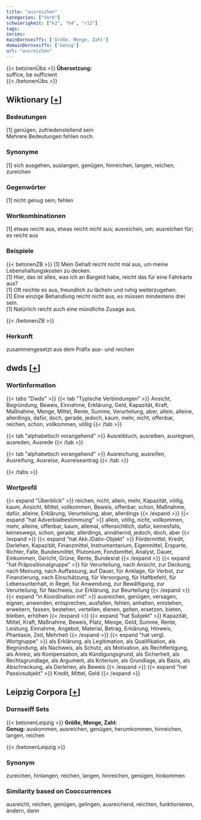 ```yaml
---
title: "ausreichen"
kategorien: ["Verb"]
schwierigkeit: ["k2", "h4", "r12"]
tags:
series:
mainDornseiffs: ['Größe, Menge, Zahl']
domainDornseiffs: ['Genug']
url: "ausreichen"
---
```


{{< betonenÜbs >}}
**Übersetzung:**  
suffice, be sufficient  
{{< /betonenÜbs >}}

## Wiktionary [[+](https://de.wiktionary.org/wiki/ausreichen)]

### Bedeutungen
[1] genügen, zufriedenstellend sein  
Mehrere Bedeutungen fehlen noch.  

### Synonyme
[1] sich ausgehen, auslangen, genügen, hinreichen, langen, reichen, zureichen  

### Gegenwörter
[1] nicht genug sein; fehlen  

### Wortkombinationen
[1] etwas reicht aus, etwas reicht nicht aus; ausreichen, um; ausreichen für; es reicht aus  

### Beispiele
{{< betonenZB >}}
[1] Mein Gehalt reicht nicht mal aus, um meine Lebenshaltungskosten zu decken.  
[1] Hier, das ist alles, was ich an Bargeld habe, reicht das für eine Fahrkarte aus?  
[1] Oft reichte es aus, freundlich zu lächeln und ruhig weiterzugehen.  
[1] Eine einzige Behandlung reicht nicht aus, es müssen mindestens drei sein.  
[1] Natürlich reicht auch eine mündliche Zusage aus.  

{{< /betonenZB >}}
### Herkunft
zusammengesetzt aus dem Präfix aus- und reichen  



## dwds [[+](https://www.dwds.de/wb/ausreichen)]

### Wortinformation
{{< tabs "Dwds" >}}
{{< tab "Typische Verbindungen" >}}
Ansicht, Begründung, Beweis, Einnahme, Erklärung, Geld, Kapazität, Kraft, Maßnahme, Menge, Mittel, Rente, Summe, Verurteilung, aber, allein, alleine, allerdings, dafür, doch, gerade, jedoch, kaum, mehr, nicht, offenbar, reichen, schon, vollkommen, völlig
{{< /tab >}}

{{< tab "alphabetisch vorangehend" >}}
Ausreibtuch, ausreiben, ausregnen, ausreden, Ausrede
{{< /tab >}}

{{< tab "alphabetisch vorangehend" >}}
Ausreichung, ausreifen, Ausreifung, Ausreise, Ausreiseantrag
{{< /tab >}}

{{< /tabs >}}

### Wortprofil
{{< expand "Überblick" >}} reichen, nicht, allein, mehr, Kapazität, völlig, kaum, Ansicht, Mittel, vollkommen, Beweis, offenbar, schon, Maßnahme, dafür, alleine, Erklärung, Verurteilung, aber, allerdings {{< /expand >}}
{{< expand "hat Adverbialbestimmung" >}} allein, völlig, nicht, vollkommen, mehr, alleine, offenbar, kaum, allemal, offensichtlich, dafür, keinesfalls, keineswegs, schon, gerade, allerdings, annähernd, jedoch, doch, aber {{< /expand >}}
{{< expand "hat Akk./Dativ-Objekt" >}} Fördermittel, Kredit, Darlehen, Kapazität, Finanzmittel, Instrumentarium, Eigenmittel, Ersparte, Richter, Falle, Bundesmittel, Plutonium, Fondsmittel, Analyst, Dauer, Einkommen, Gericht, Grüne, Rente, Bundesrat {{< /expand >}}
{{< expand "hat Präpositionalgruppe" >}} für Verurteilung, nach Ansicht, zur Deckung, nach Meinung, nach Auffassung, auf Dauer, für Anklage, für Verbot, zur Finanzierung, nach Einschätzung, für Versorgung, für Haftbefehl, für Lebensunterhalt, in Regel, für Anwendung, zur Bewältigung, zur Verurteilung, für Nachweis, zur Erklärung, zur Beurteilung {{< /expand >}}
{{< expand "in Koordination mit" >}} ausreichen, genügen, versagen, eignen, anwenden, entsprechen, ausfallen, fehlen, anhalten, entstehen, erweitern, fassen, bestehen, verteilen, dienen, gelten, ersetzen, bieten, bleiben, erhöhen {{< /expand >}}
{{< expand "hat Subjekt" >}} Kapazität, Mittel, Kraft, Maßnahme, Beweis, Platz, Menge, Geld, Summe, Rente, Leistung, Einnahme, Angebot, Material, Betrag, Erklärung, Hinweis, Phantasie, Zeit, Mehrheit {{< /expand >}}
{{< expand "hat vergl. Wortgruppe" >}} als Erklärung, als Legitimation, als Qualifikation, als Begründung, als Nachweis, als Schutz, als Motivation, als Rechtfertigung, als Anreiz, als Kompensation, als Kündigungsgrund, als Sicherheit, als Rechtsgrundlage, als Argument, als Kriterium, als Grundlage, als Basis, als Abschreckung, als Darlehen, als Beweis {{< /expand >}}
{{< expand "hat Passivsubjekt" >}} Kredit, Mittel, Geld {{< /expand >}}

## Leipzig Corpora [[+](https://corpora.uni-leipzig.de/en/res?word=ausreichen&corpusId=deu_newscrawl-public_2018)]

### Dornseiff Sets
{{< betonenLeipzig >}}
**Größe, Menge, Zahl:**  
**Genug:** auskommen, ausreichen, genügen, herumkommen, hinreichen, langen, reichen  

{{< /betonenLeipzig >}}

### Synonym
zureichen, hinlangen, reichen, langen, hinreichen, genügen, hinkommen


### Similarity based on Cooccurrences
ausreicht, reichen, genügen, gelingen, ausreichend, reichten, funktionieren, ändern, dann

